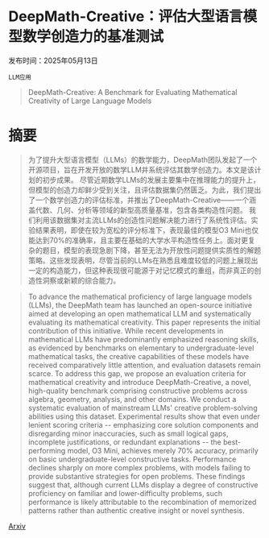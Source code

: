 # DeepMath-Creative：评估大型语言模型数学创造力的基准测试

发布时间：2025年05月13日

`LLM应用`

> DeepMath-Creative: A Benchmark for Evaluating Mathematical Creativity of Large Language Models

# 摘要

> 为了提升大型语言模型（LLMs）的数学能力，DeepMath团队发起了一个开源项目，旨在开发开放的数学LLM并系统评估其数学创造力。本文是该计划的初步成果。
尽管近期数学LLMs的发展主要集中在推理能力的提升上，但模型的创造力却鲜少受到关注，且评估数据集仍然匮乏。为此，我们提出了一个数学创造力的评估标准，并推出了DeepMath-Creative——一个涵盖代数、几何、分析等领域的新型高质量基准，包含各类构造性问题。
我们利用该数据集对主流LLMs的创造性问题解决能力进行了系统性评估。实验结果表明，即使在较为宽松的评分标准下，表现最佳的模型O3 Mini也仅能达到70%的准确率，且主要在基础的大学水平构造性任务上。面对更复杂的题目，模型的表现急剧下降，甚至无法为开放性问题提供实质性的解题策略。这些发现表明，尽管当前的LLMs在熟悉且难度较低的问题上展现出一定的构造能力，但这种表现很可能源于对记忆模式的重组，而非真正的创造性洞察或新颖的综合能力。

> To advance the mathematical proficiency of large language models (LLMs), the DeepMath team has launched an open-source initiative aimed at developing an open mathematical LLM and systematically evaluating its mathematical creativity. This paper represents the initial contribution of this initiative. While recent developments in mathematical LLMs have predominantly emphasized reasoning skills, as evidenced by benchmarks on elementary to undergraduate-level mathematical tasks, the creative capabilities of these models have received comparatively little attention, and evaluation datasets remain scarce. To address this gap, we propose an evaluation criteria for mathematical creativity and introduce DeepMath-Creative, a novel, high-quality benchmark comprising constructive problems across algebra, geometry, analysis, and other domains. We conduct a systematic evaluation of mainstream LLMs' creative problem-solving abilities using this dataset. Experimental results show that even under lenient scoring criteria -- emphasizing core solution components and disregarding minor inaccuracies, such as small logical gaps, incomplete justifications, or redundant explanations -- the best-performing model, O3 Mini, achieves merely 70% accuracy, primarily on basic undergraduate-level constructive tasks. Performance declines sharply on more complex problems, with models failing to provide substantive strategies for open problems. These findings suggest that, although current LLMs display a degree of constructive proficiency on familiar and lower-difficulty problems, such performance is likely attributable to the recombination of memorized patterns rather than authentic creative insight or novel synthesis.

[Arxiv](https://arxiv.org/abs/2505.08744)